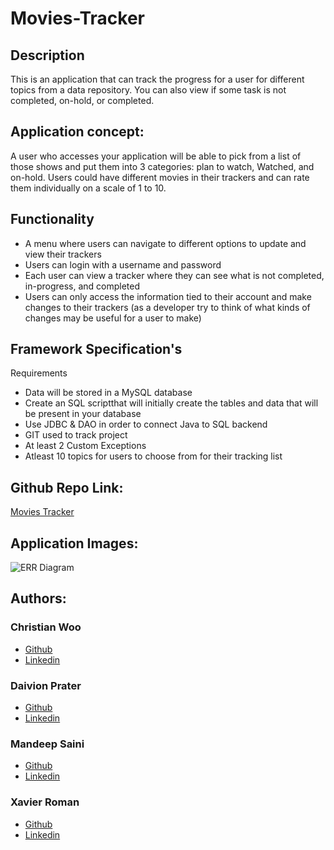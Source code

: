# Movies-Tracker

## Description 
This is an application that can track the progress for a user for different topics from a data repository. You can also view if some task is not completed, on-hold, or completed.

## Application concept:
A user who accesses your application will be able to pick from a list of those shows and put them into 3 categories: plan to watch, Watched, and on-hold.
Users could have different movies in their trackers and can rate them individually on a scale of 1 to 10.

## Functionality 
- A menu where users can navigate to different options to update and view their trackers
- Users can login with a username and password
- Each user can view a tracker where they can see what is not completed, in-progress, and completed
- Users can only access the information tied to their account and make changes to their trackers (as a developer try to think of what kinds of changes may be useful
for a user to make)

## Framework Specification's 
Requirements
- Data will be stored in a MySQL database
- Create an SQL scriptthat will initially create the tables and data that will be present in your database
- Use JDBC & DAO in order to connect Java to SQL backend
- GIT used to track project
- At least 2 Custom Exceptions
- Atleast 10 topics for users to choose from for their tracking list

## Github Repo Link:

[Movies Tracker](https://github.com/mandy2324/Project-2.git)

## Application Images:
![ERR Diagram](./images/ERR_Diagram.png)

## Authors:

### Christian Woo

- [Github](https://github.com/chriswoo59)
- [Linkedin](https://www.linkedin.com/in/cwoo59/)

### Daivion Prater

- [Github](https://github.com/dprater1)
- [Linkedin](https://www.linkedin.com/in/daivion-prater-a6b04a205/)

### Mandeep Saini

- [Github](https://github.com/mandy2324)
- [Linkedin](https://www.linkedin.com/in/m23saini/)

### Xavier Roman

- [Github](https://github.com/xroman0011)
- [Linkedin](https://www.linkedin.com/in/xavier-roman-299561241)

